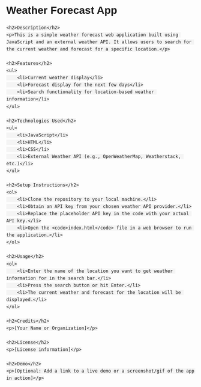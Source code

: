 <!DOCTYPE html>
<html lang="en">
<head>
    <meta charset="UTF-8">
    <meta name="viewport" content="width=device-width, initial-scale=1.0">
    <title>Weather Forecast App - README</title>
    <style>
        body {
            font-family: Arial, sans-serif;
            line-height: 1.6;
        }
        h1 {
            font-size: 2em;
            margin-bottom: 0.5em;
        }
        h2 {
            font-size: 1.5em;
            margin-top: 1em;
            margin-bottom: 0.5em;
        }
        p, ul, ol {
            margin-top: 0;
            margin-bottom: 1em;
        }
        code {
            font-family: Consolas, monospace;
            background-color: #f4f4f4;
            padding: 0.2em 0.4em;
            border-radius: 4px;
        }
    </style>
</head>
<body>
    <h1>Weather Forecast App</h1>

    <h2>Description</h2>
    <p>This is a simple weather forecast web application built using JavaScript and an external weather API. It allows users to search for the current weather and forecast for a specific location.</p>

    <h2>Features</h2>
    <ul>
        <li>Current weather display</li>
        <li>Forecast display for the next few days</li>
        <li>Search functionality for location-based weather information</li>
    </ul>

    <h2>Technologies Used</h2>
    <ul>
        <li>JavaScript</li>
        <li>HTML</li>
        <li>CSS</li>
        <li>External Weather API (e.g., OpenWeatherMap, Weatherstack, etc.)</li>
    </ul>

    <h2>Setup Instructions</h2>
    <ol>
        <li>Clone the repository to your local machine.</li>
        <li>Obtain an API key from your chosen weather API provider.</li>
        <li>Replace the placeholder API key in the code with your actual API key.</li>
        <li>Open the <code>index.html</code> file in a web browser to run the application.</li>
    </ol>

    <h2>Usage</h2>
    <ol>
        <li>Enter the name of the location you want to get weather information for in the search bar.</li>
        <li>Press the search button or hit Enter.</li>
        <li>The current weather and forecast for the location will be displayed.</li>
    </ol>

    <h2>Credits</h2>
    <p>[Your Name or Organization]</p>

    <h2>License</h2>
    <p>[License information]</p>

    <h2>Demo</h2>
    <p>[Optional: Add a link to a live demo or a screenshot/gif of the app in action]</p>
</body>
</html>
